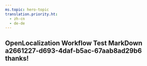 ```yaml
---
ms.topic: hero-topic
translation.priority.ht: 
  - zh-cn
  - de-de
---
```

## OpenLocalization Workflow Test MarkDown a2661227-d693-4daf-b5ac-67aab8ad29b6 thanks!
